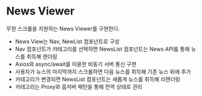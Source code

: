 # News Viewer

무한 스크롤을 지원하는 News Viewer를 구현한다.

- News View는 Nav, NewList 컴포넌트로 구성
- Nav 컴포넌트가 카테고리를 선택하면 NewsList 컴포넌트는 News API를 통해 뉴스를 취득해 렌더링
- Axios와 async/await를 이용한 비동기 서버 통신 구현
- 사용자가 뉴스의 마지막까지 스크롤하면 다음 뉴스를 취득해 기존 뉴스 뒤에 추가
- 카테고리가 변경되면 NewsList 컴포넌트는 새롭게 뉴스를 취득해 리렌더링
- 카테고리는 Proxy와 옵저버 패턴을 통해 전역 상태로 관리

